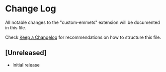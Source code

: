 # Change Log

All notable changes to the "custom-emmets" extension will be documented in this file.

Check [Keep a Changelog](http://keepachangelog.com/) for recommendations on how to structure this file.

## [Unreleased]

- Initial release
